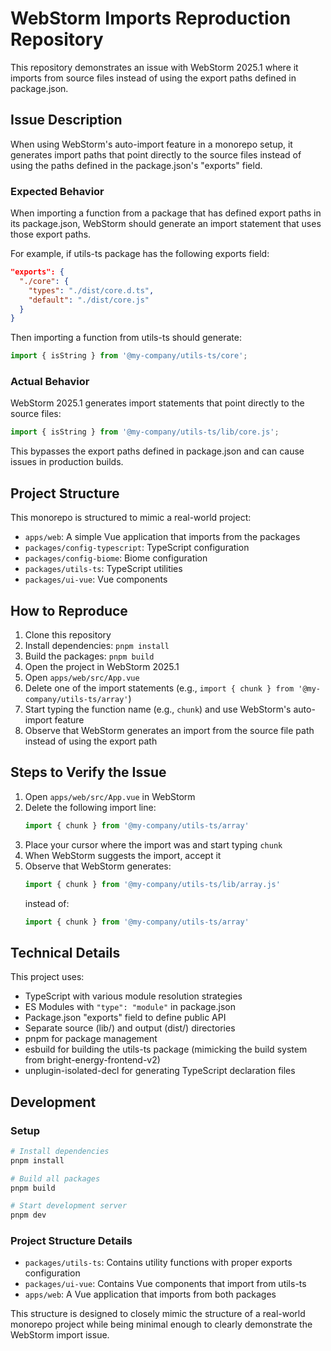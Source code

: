 # WebStorm Imports Reproduction Repository

This repository demonstrates an issue with WebStorm 2025.1 where it imports from source files instead of using the export paths defined in package.json.

## Issue Description

When using WebStorm's auto-import feature in a monorepo setup, it generates import paths that point directly to the source files instead of using the paths defined in the package.json's "exports" field.

### Expected Behavior

When importing a function from a package that has defined export paths in its package.json, WebStorm should generate an import statement that uses those export paths.

For example, if utils-ts package has the following exports field:

```json
"exports": {
  "./core": {
    "types": "./dist/core.d.ts",
    "default": "./dist/core.js"
  }
}
```

Then importing a function from utils-ts should generate:

```typescript
import { isString } from '@my-company/utils-ts/core';
```

### Actual Behavior

WebStorm 2025.1 generates import statements that point directly to the source files:

```typescript
import { isString } from '@my-company/utils-ts/lib/core.js';
```

This bypasses the export paths defined in package.json and can cause issues in production builds.

## Project Structure

This monorepo is structured to mimic a real-world project:

- `apps/web`: A simple Vue application that imports from the packages
- `packages/config-typescript`: TypeScript configuration
- `packages/config-biome`: Biome configuration
- `packages/utils-ts`: TypeScript utilities
- `packages/ui-vue`: Vue components

## How to Reproduce

1. Clone this repository
2. Install dependencies: `pnpm install`
3. Build the packages: `pnpm build`
4. Open the project in WebStorm 2025.1
5. Open `apps/web/src/App.vue`
6. Delete one of the import statements (e.g., `import { chunk } from '@my-company/utils-ts/array'`)
7. Start typing the function name (e.g., `chunk`) and use WebStorm's auto-import feature
8. Observe that WebStorm generates an import from the source file path instead of using the export path

## Steps to Verify the Issue

1. Open `apps/web/src/App.vue` in WebStorm
2. Delete the following import line:
   ```typescript
   import { chunk } from '@my-company/utils-ts/array'
   ```
3. Place your cursor where the import was and start typing `chunk`
4. When WebStorm suggests the import, accept it
5. Observe that WebStorm generates:
   ```typescript
   import { chunk } from '@my-company/utils-ts/lib/array.js'
   ```
   instead of:
   ```typescript
   import { chunk } from '@my-company/utils-ts/array'
   ```

## Technical Details

This project uses:
- TypeScript with various module resolution strategies
- ES Modules with `"type": "module"` in package.json
- Package.json "exports" field to define public API
- Separate source (lib/) and output (dist/) directories
- pnpm for package management
- esbuild for building the utils-ts package (mimicking the build system from bright-energy-frontend-v2)
- unplugin-isolated-decl for generating TypeScript declaration files

## Development

### Setup

```bash
# Install dependencies
pnpm install

# Build all packages
pnpm build

# Start development server
pnpm dev
```

### Project Structure Details

- `packages/utils-ts`: Contains utility functions with proper exports configuration
- `packages/ui-vue`: Contains Vue components that import from utils-ts
- `apps/web`: A Vue application that imports from both packages

This structure is designed to closely mimic the structure of a real-world monorepo project while being minimal enough to clearly demonstrate the WebStorm import issue.
